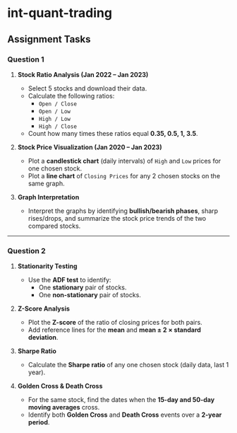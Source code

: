 # int-quant-trading

## Assignment Tasks

### Question 1

1. **Stock Ratio Analysis (Jan 2022 – Jan 2023)**
   - Select 5 stocks and download their data.
   - Calculate the following ratios:  
     - `Open / Close`  
     - `Open / Low`  
     - `High / Low`  
     - `High / Close`  
   - Count how many times these ratios equal **0.35, 0.5, 1, 3.5**.

2. **Stock Price Visualization (Jan 2020 – Jan 2023)**
   - Plot a **candlestick chart** (daily intervals) of `High` and `Low` prices for one chosen stock.  
   - Plot a **line chart** of `Closing Prices` for any 2 chosen stocks on the same graph.

3. **Graph Interpretation**
   - Interpret the graphs by identifying **bullish/bearish phases**, sharp rises/drops, and summarize the stock price trends of the two compared stocks.

---

### Question 2

1. **Stationarity Testing**
   - Use the **ADF test** to identify:  
     - One **stationary** pair of stocks.  
     - One **non-stationary** pair of stocks.  

2. **Z-Score Analysis**
   - Plot the **Z-score** of the ratio of closing prices for both pairs.  
   - Add reference lines for the **mean** and **mean ± 2 × standard deviation**.

3. **Sharpe Ratio**
   - Calculate the **Sharpe ratio** of any one chosen stock (daily data, last 1 year).

4. **Golden Cross & Death Cross**
   - For the same stock, find the dates when the **15-day and 50-day moving averages** cross.  
   - Identify both **Golden Cross** and **Death Cross** events over a **2-year period**.
